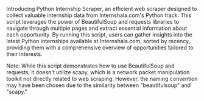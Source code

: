 Introducing Python Internship Scraper, an efficient web scraper designed to collect valuable internship data from Internshala.com's Python track. 
This script leverages the power of BeautifulSoup and requests libraries to navigate through multiple pages and extract essential information about each opportunity.
By running this script, users can gather insights into the latest Python internships available at Internshala.com, sorted by recency, providing them with a comprehensive overview of opportunities tailored to their interests.

Note: 
While this script demonstrates how to use BeautifulSoup and requests, it doesn't utilize scapy, which is a network packet manipulation toolkit not directly related to web scraping. 
However, the naming convention may have been chosen due to the similarity between "beautifulsoup" and "scapy."
